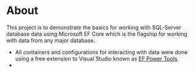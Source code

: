﻿# About

This project is to demonstrate the basics for working with SQL-Server database data using Microsoft EF Core which is the flagship for working with data from any major database.

- All containers and configurations for interacting with data were done using a free extension to Visual Studio known as [EF Power Tools](https://marketplace.visualstudio.com/items?itemName=ErikEJ.EFCorePowerTools).
- 
